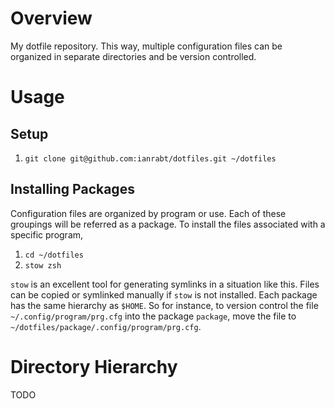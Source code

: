 # Overview

My dotfile repository.  This way, multiple configuration files can be organized
in separate directories and be version controlled.

# Usage

## Setup

1. `git clone git@github.com:ianrabt/dotfiles.git ~/dotfiles`

## Installing Packages

Configuration files are organized by program or use.  Each of these groupings
will be referred as a package.  To install the files associated with a specific
program,

1. `cd ~/dotfiles`
2. `stow zsh`

`stow` is an excellent tool for generating symlinks in a situation like this.
Files can be copied or symlinked manually if `stow` is not installed.  Each
package has the same hierarchy as `$HOME`.  So for instance, to version control
the file `~/.config/program/prg.cfg` into the package `package`, move the file
to `~/dotfiles/package/.config/program/prg.cfg`.

# Directory Hierarchy

TODO
